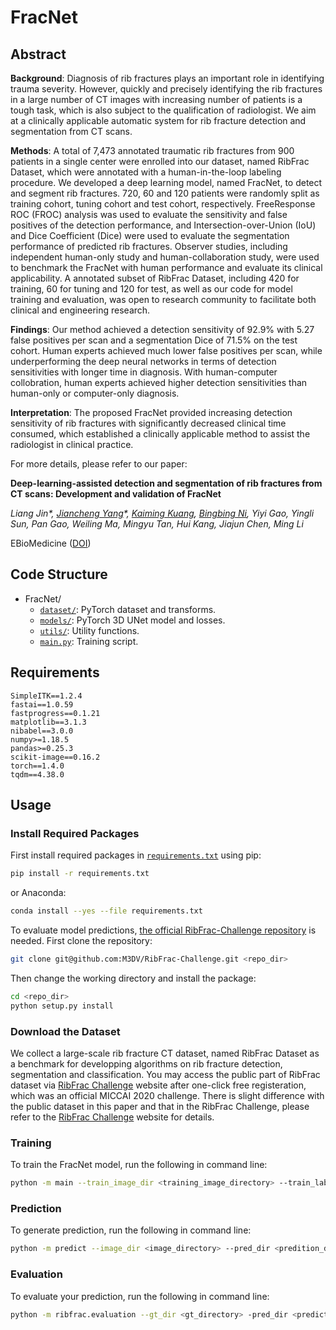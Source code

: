 # FracNet

## Abstract
**Background**: Diagnosis of rib fractures plays an important role in identifying trauma severity. However, quickly and precisely identifying the rib fractures in a large number of CT images with increasing number of patients is a tough task, which is also subject to the qualification of radiologist. We aim at a clinically applicable automatic system for rib fracture detection and segmentation from CT scans.

**Methods**: A total of 7,473 annotated traumatic rib fractures from 900 patients in a single center were enrolled into our dataset, named RibFrac Dataset, which were annotated with a human-in-the-loop labeling procedure. We developed a deep learning model, named FracNet, to detect and segment rib fractures. 720, 60 and 120 patients were randomly split as training cohort, tuning cohort and test cohort, respectively. FreeResponse ROC (FROC) analysis was used to evaluate the sensitivity and false positives of the detection performance, and Intersection-over-Union (IoU) and Dice Coefficient (Dice) were used to evaluate the segmentation performance of predicted rib fractures. Observer studies, including independent human-only study and human-collaboration study, were used to benchmark the FracNet with human performance and evaluate its clinical applicability. A annotated subset of RibFrac Dataset, including 420 for training, 60 for tuning and 120 for test, as well as our code for model training and evaluation, was open to research community to facilitate both clinical and engineering research.

**Findings**: Our method achieved a detection sensitivity of 92.9% with 5.27 false positives per scan and a segmentation Dice of 71.5% on the test cohort. Human experts achieved much lower false positives per scan, while underperforming the deep neural networks in terms of detection sensitivities with longer time in diagnosis. With human-computer collobration, human experts achieved higher detection sensitivities than human-only or computer-only diagnosis.

**Interpretation**: The proposed FracNet provided increasing detection sensitivity of rib fractures with significantly decreased clinical time consumed, which established a clinically applicable method to assist the radiologist in clinical practice.

For more details, please refer to our paper: 

**Deep-learning-assisted detection and segmentation of rib fractures from CT scans: Development and validation of FracNet**

*Liang Jin\*, [Jiancheng Yang](http://jiancheng-yang.com/)\*, [Kaiming Kuang](http://kaimingkuang.github.io/), [Bingbing Ni](https://scholar.google.com/citations?user=eUbmKwYAAAAJ), Yiyi Gao, Yingli Sun, Pan Gao, Weiling Ma, Mingyu Tan, Hui Kang, Jiajun Chen, Ming Li*

EBioMedicine ([DOI](https://doi.org/10.1016/j.ebiom.2020.103106))

## Code Structure
* FracNet/
    * [`dataset/`](./dataset): PyTorch dataset and transforms.
    * [`models/`](./models): PyTorch 3D UNet model and losses.
    * [`utils/`](./utils): Utility functions.
    * [`main.py`](main.py): Training script.

## Requirements
```
SimpleITK==1.2.4
fastai==1.0.59
fastprogress==0.1.21
matplotlib==3.1.3
nibabel==3.0.0
numpy>=1.18.5
pandas>=0.25.3
scikit-image==0.16.2
torch==1.4.0
tqdm==4.38.0
```

## Usage

### Install Required Packages
First install required packages in [`requirements.txt`](requirements.txt) using pip:
```bash
pip install -r requirements.txt
```
or Anaconda:
```bash
conda install --yes --file requirements.txt
```
To evaluate model predictions, [the official RibFrac-Challenge repository](https://github.com/M3DV/RibFrac-Challenge) is needed. First clone the repository:
```bash
git clone git@github.com:M3DV/RibFrac-Challenge.git <repo_dir>
```
Then change the working directory and install the package:
```bash
cd <repo_dir>
python setup.py install
```

### Download the Dataset
We collect a large-scale rib fracture CT dataset, named RibFrac Dataset as a benchmark for developping algorithms on rib fracture detection, segmentation and classification. You may access the public part of RibFrac dataset via [RibFrac Challenge](https://ribfrac.grand-challenge.org/dataset/) website after one-click free registeration, which was an official MICCAI 2020 challenge. There is slight difference with the public dataset in this paper and that in the RibFrac Challenge, please refer to the [RibFrac Challenge](https://ribfrac.grand-challenge.org/tasks/) website for details.

### Training
To train the FracNet model, run the following in command line:
```bash
python -m main --train_image_dir <training_image_directory> --train_label_dir <training_label_directory> --val_image_dir <validation_image_directory> --val_label_dir <validation_label_directory>
```

### Prediction
To generate prediction, run the following in command line:
```bash
python -m predict --image_dir <image_directory> --pred_dir <predition_directory> --model_path <model_weight_path>
```

### Evaluation
To evaluate your prediction, run the following in command line:
```bash
python -m ribfrac.evaluation --gt_dir <gt_directory> -pred_dir <prediction_directory> --clf False
```
